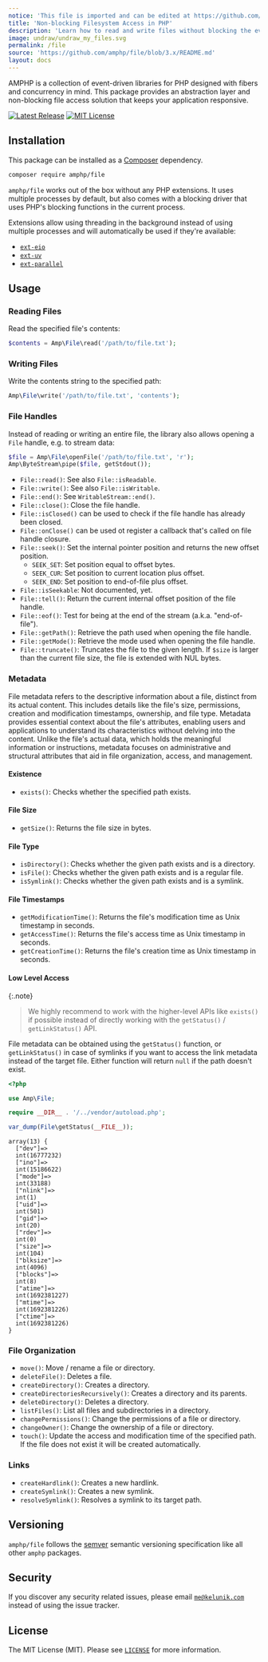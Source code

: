 ```yaml
---
notice: 'This file is imported and can be edited at https://github.com/amphp/file/blob/3.x/README.md'
title: 'Non-blocking Filesystem Access in PHP'
description: 'Learn how to read and write files without blocking the event loop.'
image: undraw/undraw_my_files.svg
permalink: /file
source: 'https://github.com/amphp/file/blob/3.x/README.md'
layout: docs
---
```

AMPHP is a collection of event-driven libraries for PHP designed with fibers and concurrency in mind.
This package provides an abstraction layer and non-blocking file access solution that keeps your application responsive.

[![Latest Release](https://img.shields.io/github/release/amphp/file.svg?style=flat-square)](https://github.com/amphp/file/releases)
[![MIT License](https://img.shields.io/badge/license-MIT-blue.svg?style=flat-square)](https://github.com/amphp/file/blob/3.x/LICENSE)

## Installation

This package can be installed as a [Composer](https://getcomposer.org/) dependency.

```bash
composer require amphp/file
```

`amphp/file` works out of the box without any PHP extensions.
It uses multiple processes by default, but also comes with a blocking driver that uses PHP's blocking functions in the current process.

Extensions allow using threading in the background instead of using multiple processes and will automatically be used if they're available:

- [`ext-eio`](https://pecl.php.net/package/eio)
- [`ext-uv`](https://github.com/amphp/ext-uv)
- [`ext-parallel`](https://github.com/krakjoe/parallel)

## Usage

### Reading Files

Read the specified file's contents:

```php
$contents = Amp\File\read('/path/to/file.txt');
```

### Writing Files

Write the contents string to the specified path:

```php
Amp\File\write('/path/to/file.txt', 'contents');
```

### File Handles

Instead of reading or writing an entire file, the library also allows opening a `File` handle, e.g. to stream data:

```php
$file = Amp\File\openFile('/path/to/file.txt', 'r');
Amp\ByteStream\pipe($file, getStdout());
```

 - `File::read()`: See also `File::isReadable`.
 - `File::write()`: See also `File::isWritable`.
 - `File::end()`: See `WritableStream::end()`.
 - `File::close()`: Close the file handle.
 - `File::isClosed()` can be used to check if the file handle has already been closed. 
 - `File::onClose()` can be used ot register a callback that's called on file handle closure.
 - `File::seek()`: Set the internal pointer position and returns the new offset position.
   - `SEEK_SET`: Set position equal to offset bytes.
   - `SEEK_CUR`: Set position to current location plus offset.
   - `SEEK_END`: Set position to end-of-file plus offset.
 - `File::isSeekable`: Not documented, yet.
 - `File::tell()`: Return the current internal offset position of the file handle.
 - `File::eof()`: Test for being at the end of the stream (a.k.a. "end-of-file").
 - `File::getPath()`: Retrieve the path used when opening the file handle.
 - `File::getMode()`: Retrieve the mode used when opening the file handle.
 - `File::truncate()`: Truncates the file to the given length. If `$size` is larger than the current file size, the file is extended with NUL bytes.

### Metadata

File metadata refers to the descriptive information about a file, distinct from its actual content. This includes details like the file's size, permissions, creation and modification timestamps, ownership, and file type. Metadata provides essential context about the file's attributes, enabling users and applications to understand its characteristics without delving into the content. Unlike the file's actual data, which holds the meaningful information or instructions, metadata focuses on administrative and structural attributes that aid in file organization, access, and management.

#### Existence

 - `exists()`: Checks whether the specified path exists.

#### File Size

 - `getSize()`: Returns the file size in bytes.

#### File Type

 - `isDirectory()`: Checks whether the given path exists and is a directory.
 - `isFile()`: Checks whether the given path exists and is a regular file.
 - `isSymlink()`: Checks whether the given path exists and is a symlink.

#### File Timestamps

 - `getModificationTime()`: Returns the file's modification time as Unix timestamp in seconds.
 - `getAccessTime()`: Returns the file's access time as Unix timestamp in seconds.
 - `getCreationTime()`: Returns the file's creation time as Unix timestamp in seconds.

#### Low Level Access

{:.note}
> We highly recommend to work with the higher-level APIs like `exists()` if possible instead of directly working with the `getStatus()` / `getLinkStatus()` API.

File metadata can be obtained using the `getStatus()` function, or `getLinkStatus()` in case of symlinks if you want to access the link metadata instead of the target file. Either function will return `null` if the path doesn't exist.

```php
<?php

use Amp\File;

require __DIR__ . '/../vendor/autoload.php';

var_dump(File\getStatus(__FILE__));
```

```plain
array(13) {
  ["dev"]=>
  int(16777232)
  ["ino"]=>
  int(15186622)
  ["mode"]=>
  int(33188)
  ["nlink"]=>
  int(1)
  ["uid"]=>
  int(501)
  ["gid"]=>
  int(20)
  ["rdev"]=>
  int(0)
  ["size"]=>
  int(104)
  ["blksize"]=>
  int(4096)
  ["blocks"]=>
  int(8)
  ["atime"]=>
  int(1692381227)
  ["mtime"]=>
  int(1692381226)
  ["ctime"]=>
  int(1692381226)
}
```

### File Organization

 - `move()`: Move / rename a file or directory.
 - `deleteFile()`: Deletes a file.
 - `createDirectory()`: Creates a directory.
 - `createDirectoriesRecursively()`: Creates a directory and its parents.
 - `deleteDirectory()`: Deletes a directory.
 - `listFiles()`: List all files and subdirectories in a directory.
 - `changePermissions()`: Change the permissions of a file or directory.
 - `changeOwner()`: Change the ownership of a file or directory.
 - `touch()`: Update the access and modification time of the specified path. If the file does not exist it will be created automatically.

### Links

 - `createHardlink()`: Creates a new hardlink.
 - `createSymlink()`: Creates a new symlink.
 - `resolveSymlink()`: Resolves a symlink to its target path.

## Versioning

`amphp/file` follows the [semver](https://semver.org/) semantic versioning specification like all other `amphp` packages.

## Security

If you discover any security related issues, please email [`me@kelunik.com`](mailto:me@kelunik.com) instead of using the issue tracker.

## License

The MIT License (MIT). Please see [`LICENSE`](./LICENSE) for more information.
